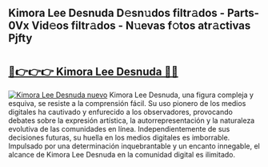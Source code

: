 ## Kimora Lee Desnuda D𝚎sn𝚞dos filtr𝚊dos - Parts-0Vx Vid𝚎os filtr𝚊dos - N𝚞evas f𝚘tos atr𝚊ctivas Pjfty

# <h2><a href="http://mbbwo8y.tromn.icu/?c=Kimora+Lee+Desnuda">🔗👉👉👉 Kimora Lee Desnuda 🔗🔗</a></h2>

[![Kimora Lee Desnuda nuevo](https://i.imgur.com/pEAQMta.gif)](http://mbbwo8y.tromn.icu/?c=Kimora+Lee+Desnuda)
Kimora Lee Desnuda, una figura compleja y esquiva, se resiste a la comprensión fácil. Su uso pionero de los medios digitales ha cautivado y enfurecido a los observadores, provocando debates sobre la expresión artística, la autorrepresentación y la naturaleza evolutiva de las comunidades en línea. Independientemente de sus decisiones futuras, su huella en los medios digitales es imborrable. Impulsado por una determinación inquebrantable y un encanto innegable, el alcance de Kimora Lee Desnuda en la comunidad digital es ilimitado.
